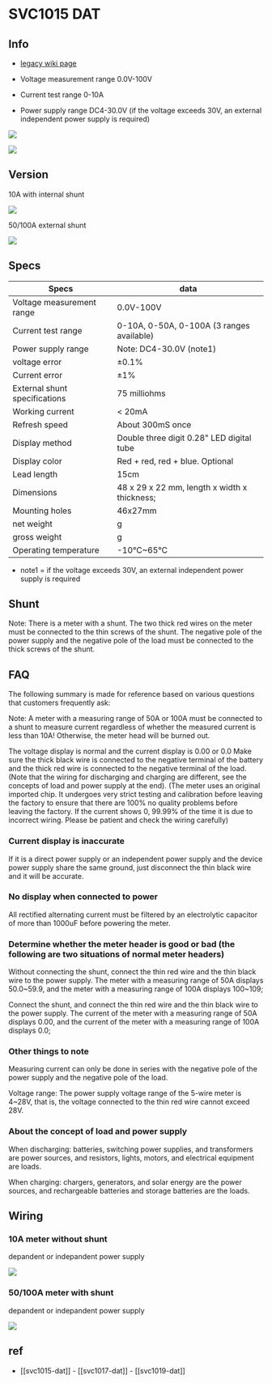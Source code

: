 # SVC1015 DAT

## Info

- [legacy wiki page](https://w.electrodragon.com/w/Voltmeter_Ammeter)

- Voltage measurement range 0.0V-100V
- Current test range 0-10A
- Power supply range DC4-30.0V (if the voltage exceeds 30V, an external independent power supply is required)

![](2023-10-20-17-34-13.png)

![](2023-10-20-17-45-11.png)


## Version 

10A with internal shunt 

![](2023-10-20-17-50-17.png)

50/100A external shunt 

![](2023-10-20-17-50-59.png)

## Specs

| Specs                         | data                                         |
| ----------------------------- | -------------------------------------------- |
| Voltage measurement range     | 0.0V-100V                                    |
| Current test range            | 0-10A, 0-50A, 0-100A (3 ranges available)    |
| Power supply range            | Note: DC4-30.0V (note1)                      |
| voltage error                 | ±0.1%                                        |
| Current error                 | ±1%                                          |
| External shunt specifications | 75 milliohms                                 |
| Working current               | < 20mA                                       |
| Refresh speed                 | About 300mS once                             |
| Display method                | Double three digit 0.28" LED digital tube    |
| Display color                 | Red + red, red + blue. Optional              |
| Lead length                   | 15cm                                         |
| Dimensions                    | 48 x 29 x 22 mm, length x width x thickness; |
| Mounting holes                | 46x27mm                                      |
| net weight                    | g                                            |
| gross weight                  | g                                            |
| Operating temperature         | -10℃~65℃                                     |

- note1 = if the voltage exceeds 30V, an external independent power supply is required

## Shunt

Note: There is a meter with a shunt. The two thick red wires on the meter must be connected to the thin screws of the shunt. The negative pole of the power supply and the negative pole of the load must be connected to the thick screws of the shunt.

## FAQ

The following summary is made for reference based on various questions that customers frequently ask:

Note: A meter with a measuring range of 50A or 100A must be connected to a shunt to measure current regardless of whether the measured current is less than 10A! Otherwise, the meter head will be burned out.

The voltage display is normal and the current display is 0.00 or 0.0
Make sure the thick black wire is connected to the negative terminal of the battery and the thick red wire is connected to the negative terminal of the load. (Note that the wiring for discharging and charging are different, see the concepts of load and power supply at the end). (The meter uses an original imported chip. It undergoes very strict testing and calibration before leaving the factory to ensure that there are 100% no quality problems before leaving the factory. If the current shows 0, 99.99% of the time it is due to incorrect wiring. Please be patient and check the wiring carefully)

### Current display is inaccurate

If it is a direct power supply or an independent power supply and the device power supply share the same ground, just disconnect the thin black wire and it will be accurate.

### No display when connected to power

All rectified alternating current must be filtered by an electrolytic capacitor of more than 1000uF before powering the meter.

### Determine whether the meter header is good or bad (the following are two situations of normal meter headers)

Without connecting the shunt, connect the thin red wire and the thin black wire to the power supply. The meter with a measuring range of 50A displays 50.0~59.9, and the meter with a measuring range of 100A displays 100~109;

Connect the shunt, and connect the thin red wire and the thin black wire to the power supply. The current of the meter with a measuring range of 50A displays 0.00, and the current of the meter with a measuring range of 100A displays 0.0;

### Other things to note

Measuring current can only be done in series with the negative pole of the power supply and the negative pole of the load.

Voltage range: The power supply voltage range of the 5-wire meter is 4~28V, that is, the voltage connected to the thin red wire cannot exceed 28V.

### About the concept of load and power supply

When discharging: batteries, switching power supplies, and transformers are power sources, and resistors, lights, motors, and electrical equipment are loads.

When charging: chargers, generators, and solar energy are the power sources, and rechargeable batteries and storage batteries are the loads.


## Wiring 

### 10A meter without shunt 

depandent or indepandent power supply 

![](2023-10-20-17-46-30.png)

### 50/100A meter with shunt 

depandent or indepandent power supply 

![](2023-10-20-17-46-57.png)


## ref

- [[svc1015-dat]] - [[svc1017-dat]] - [[svc1019-dat]]

